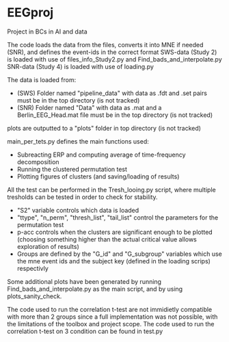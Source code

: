 # EEGproj
Project in BCs in AI and data



The code loads the data from the files, converts it into MNE if needed (SNR), and defines the event-ids in the correct format
SWS-data (Study 2) is loaded with use of files_info_Study2.py and Find_bads_and_interpolate.py
SNR-data (Study 4) is loaded with use of loading.py

The data is loaded from:
- (SWS) Folder named "pipeline_data" with data as .fdt and .set pairs must be in the top directory (is not tracked)
- (SNR) Folder named "Data" with data as .mat and a Berlin_EEG_Head.mat file must be in the top directory (is not tracked)

plots are outputted to a "plots" folder in top directory (is not tracked)

main_per_tets.py defines the main functions used:
- Subreacting ERP and computing average of time-frequency decomposition
- Running the clustered permutation test
- Plotting figures of clusters (and saving/loading of results)

All the test can be performed in the Tresh_looing.py script, where multiple tresholds can be tested in order to check for stability.
- "S2" variable controls which data is loaded
- "ttype", "n_perm", "thresh_list", "tail_list" control the parameters for the permutation test
- p-acc controls when the clusters are significant enough to be plotted (choosing something higher than the actual critical value allows exploration of results)
- Groups are defined by the "G_id" and "G_subgroup" variables which use the mne event ids and the subject key (defined in the loading scrips) respectivly



Some additional plots have been generated by running Find_bads_and_interpolate.py as the main script, and by using plots_sanity_check.

The code used to run the correlation t-test are not immidietly compatible with more than 2 groups since a full implementation was not possible, with the limitations of the toolbox and project scope. The code used to run the correlation t-test on 3 condition can be found in test.py